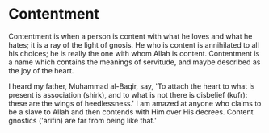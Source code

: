 Contentment
===========

Contentment is when a person is content with what he loves and what he
hates; it is a ray of the light of gnosis. He who is content is
annihilated to all his choices; he is really the one with whom Allah is
content. Contentment is a name which contains the meanings of servitude,
and maybe described as the joy of the heart.

I heard my father, Muhammad al-Baqir, say, 'To attach the heart to what
is present is association (shirk), and to what is not there is disbelief
(kufr): these are the wings of heedlessness.' I am amazed at anyone who
claims to be a slave to Allah and then contends with Him over His
decrees. Content gnostics ('arifin) are far from being like that.'


